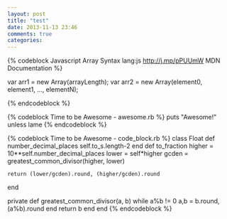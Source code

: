 ```yaml
---
layout: post
title: "test"
date: 2013-11-13 23:46
comments: true
categories: 
---
```

{% codeblock Javascript Array Syntax lang:js http://j.mp/pPUUmW MDN Documentation %}

var arr1 = new Array(arrayLength);
var arr2 = new Array(element0, element1, ..., elementN);

{% endcodeblock %}

{% codeblock Time to be Awesome - awesome.rb %}
puts "Awesome!" unless lame
{% endcodeblock %}



{% codeblock Time to be Awesome - code_block.rb %}
class Float
  def number_decimal_places
    self.to_s.length-2
  end
  def to_fraction
    higher = 10**self.number_decimal_places
    lower = self*higher
    gcden = greatest_common_divisor(higher, lower)

    return (lower/gcden).round, (higher/gcden).round
  end

private
  def greatest_common_divisor(a, b)
     while a%b != 0
       a,b = b.round,(a%b).round
     end
     return b
  end
end
{% endcodeblock %}